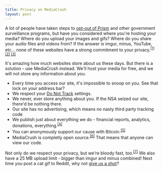 ```yaml
---
title: Privacy on MediaCrush
layout: post
---
```


A lot of people have taken steps to [opt-out of Prism](http://prism-break.org) and other government surveillance
programs, but have you considered where you're hosting your media? Where do you upload your images and gifs?
Where do you share your audio files and videos from? If the answer is imgur, minus, YouTube, etc... none of these
websites have a strong commitment to your privacy.<sup><a href="http://imgur.com/tos">[1]</a>
<a href="http://minus.com/pages/tos">[2]</a> <a href="http://www.google.com/intl/en/policies/privacy/">[3]</a></sup>

It's amazing how much websites store about us these days. But there is a solution - use MediaCrush instead.
We'll host your media for free, and we will not store any information about you.

* Every time you access our site, it's impossible to snoop on you. See that lock on your address bar?
* We respect your [Do Not Track](http://donottrack.us/) settings.
* We never, ever store anything about you. If the NSA seized our site, there'd be nothing there.
* Our site has no advertising, which means no nasty third party tracking code
* We publish just about everything we do - financial reports, analytics, donations, everything.<sup><a href="https://mediacru.sh/transparency">[4]</a></sup>
* You can anonymously support our cause with Bitcoin.<sup><a href="https://mediacru.sh/donate">[5]</a></sup>
* MediaCrush is completly open source.<sup><a href="https://github.com/MediaCrush/MediaCrush">[6]</a></sup>
  That means that anyone can view our code.

Not only do we respect your privacy, but we're bloody fast, too.<sup><a href="https://mediacru.sh/demo">[7]</a></sup>
We also have a 25 MB upload limit - bigger than imgur and minus combined! Next time you post a cat gif to Reddit,
why not [give us a shot](https://mediacru.sh)?
